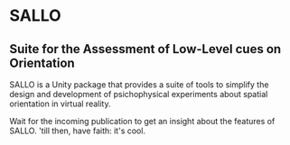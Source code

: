 # SALLO
## Suite for the Assessment of Low-Level cues on Orientation

SALLO is a Unity package that provides a suite of tools to simplify the design and development of psichophysical experiments about spatial orientation in virtual reality.

Wait for the incoming publication to get an insight about the features of SALLO. 'till then, have faith: it's cool.
